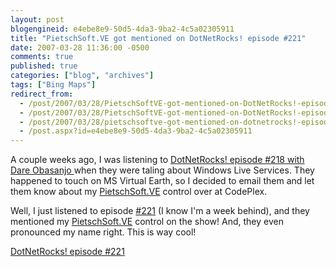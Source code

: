 ```yaml
---
layout: post
blogengineid: e4ebe8e9-50d5-4da3-9ba2-4c5a02305911
title: "PietschSoft.VE got mentioned on DotNetRocks! episode #221"
date: 2007-03-28 11:36:00 -0500
comments: true
published: true
categories: ["blog", "archives"]
tags: ["Bing Maps"]
redirect_from: 
  - /post/2007/03/28/PietschSoftVE-got-mentioned-on-DotNetRocks!-episode-221.aspx
  - /post/2007/03/28/PietschSoftVE-got-mentioned-on-DotNetRocks!-episode-221
  - /post/2007/03/28/pietschsoftve-got-mentioned-on-dotnetrocks!-episode-221
  - /post.aspx?id=e4ebe8e9-50d5-4da3-9ba2-4c5a02305911
---
```

<!-- more -->


A couple weeks ago, I was listening to <a href="http://www.dotnetrocks.com/default.aspx?showNum=218">DotNetRocks! episode #218 with Dare Obasanjo </a>when they were taling about Windows Live Services. They happened to touch on MS Virtual Earth, so I decided to email them and let them know about my <a href="http://simplovation.com/Page/WebMapsVE.aspx">PietschSoft.VE</a> control over at CodePlex.



Well, I just listened to episode <a href="http://www.dotnetrocks.com/default.aspx?showNum=221">#221</a> (I know I&#39;m a week behind), and they mentioned my <a href="http://simplovation.com/Page/WebMapsVE.aspx">PietschSoft.VE</a> control on the show! And, they even pronounced my name right. This is way cool!



<a href="http://www.dotnetrocks.com/default.aspx?showNum=221">DotNetRocks! episode #221</a>

